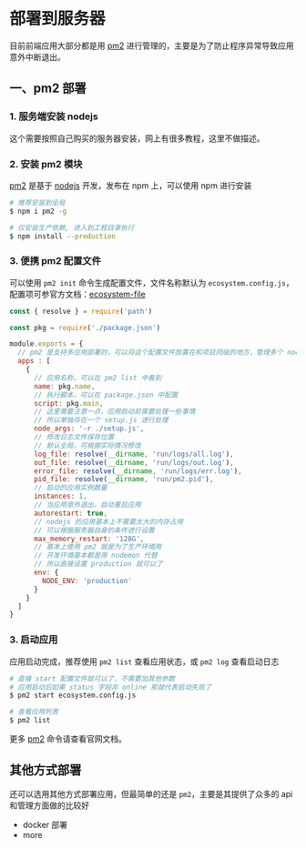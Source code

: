 # 部署到服务器

目前前端应用大部分都是用 [pm2][pm2] 进行管理的，主要是为了防止程序异常导致应用意外中断退出。

## 一、pm2 部署

### 1. 服务端安装 nodejs

这个需要按照自己购买的服务器安装，网上有很多教程，这里不做描述。

### 2. 安装 pm2 模块

[pm2] 是基于 [nodejs][nodejs] 开发，发布在 npm 上，可以使用 npm 进行安装

```bash
# 推荐安装到全局
$ npm i pm2 -g

# 仅安装生产依赖, 进入到工程目录执行
$ npm install --production
```

### 3. 便携 pm2 配置文件

可以使用 `pm2 init` 命令生成配置文件，文件名称默认为 `ecosystem.config.js`，配置项可参官方文档：[ecosystem-file](https://pm2.keymetrics.io/docs/usage/application-declaration/
)

```javascript
const { resolve } = require('path')

const pkg = require('./package.json')

module.exports = {
  // pm2 是支持多应用部署的，可以将这个配置文件放置在和项目同级的地方，管理多个 node 应用
  apps : [
    {
      // 应用名称，可以在 pm2 list 中看到
      name: pkg.name,
      // 执行脚本，可以在 package.json 中配置
      script: pkg.main,
      // 这里需要注意一点，应用启动前需要处理一些事情
      // 所以单独存在一个 setup.js 进行处理
      node_args: '-r ./setup.js',
      // 修改日志文件保存位置
      // 默认全局，可根据实际情况修改
      log_file: resolve(__dirname, 'run/logs/all.log'),
      out_file: resolve(__dirname, 'run/logs/out.log'),
      error_file: resolve(__dirname, 'run/logs/err.log'),
      pid_file: resolve(__dirname, 'run/pm2.pid'),
      // 启动的应用实例数量
      instances: 1,
      // 当应用意外退出，自动重启应用
      autorestart: true,
      // nodejs 的应用基本上不需要太大的内存占用
      // 可以根据服务器自身的条件进行设置
      max_memory_restart: '128G',
      // 基本上使用 pm2 就是为了生产环境用
      // 开发环境基本都是用 nodemon 代替
      // 所以直接设置 production 就可以了
      env: {
        NODE_ENV: 'production'
      }
    }
  ]
}
```

### 3. 启动应用

应用启动完成，推荐使用 `pm2 list` 查看应用状态，或  `pm2 log` 查看启动日志 

```bash
# 直接 start 配置文件就可以了，不需要加其他参数
# 应用启动后如果 status 字段非 online 那就代表启动失败了
$ pm2 start ecosystem.config.js

# 查看应用列表
$ pm2 list
```

更多 [pm2][pm2] 命令请查看官网文档。

## 其他方式部署

还可以选用其他方式部署应用，但最简单的还是 `pm2`，主要是其提供了众多的 api 和管理方面做的比较好

* docker 部署
* more

[nodejs]: https://nodejs.org/zh-cn/
[pm2]: https://pm2.keymetrics.io/
[typescript]: https://www.typescriptlang.org/
